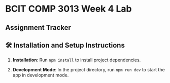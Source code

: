 <h1 align='left'>BCIT COMP 3013 Week 4 Lab</h1>
<h2 align='left'>Assignment Tracker</h2>

## 🛠 Installation and Setup Instructions

1. **Installation**: Run `npm install` to install project dependencies.

2. **Development Mode**: In the project directory, run `npm run dev` to start the app in development mode.